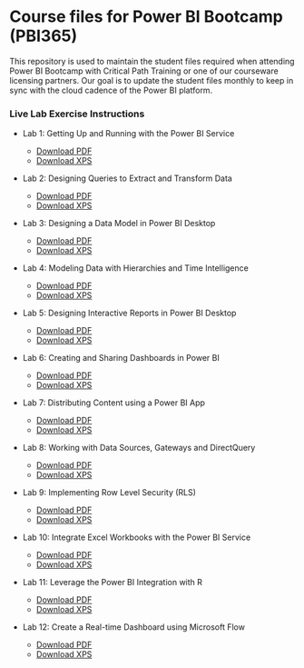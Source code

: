 # Course files for Power BI Bootcamp (PBI365)
This repository is used to maintain the student files required when attending Power BI Bootcamp with Critical Path Training or one of our courseware licensing partners. Our goal is to update the student files monthly to keep in sync with the cloud cadence of the Power BI platform.

### Live Lab Exercise Instructions

- Lab 1: Getting Up and Running with the Power BI Service
  - [Download PDF](https://github.com/CriticalPathTraining/PBI365/raw/master/Student/Modules/01_IntroToPowerBI/Lab.pdf)
  - [Download XPS](https://github.com/CriticalPathTraining/PBI365/raw/master/Student/Modules/01_IntroToPowerBI/Lab.xps)

- Lab 2: Designing Queries to Extract and Transform Data
  - [Download PDF](https://github.com/CriticalPathTraining/PBI365/raw/master/Student/Modules/02_Queries/Lab.pdf)
  - [Download XPS](https://github.com/CriticalPathTraining/PBI365/raw/master/Student/Modules/02_Queries/Lab.xps)

- Lab 3: Designing a Data Model in Power BI Desktop
  - [Download PDF](https://github.com/CriticalPathTraining/PBI365/raw/master/Student/Modules/03_DataModeling/Lab.pdf)
  - [Download XPS](https://github.com/CriticalPathTraining/PBI365/raw/master/Student/Modules/03_DataModeling/Lab.xps)

- Lab 4: Modeling Data with Hierarchies and Time Intelligence
  - [Download PDF](https://github.com/CriticalPathTraining/PBI365/raw/master/Student/Modules/04_TimeIntelligence/Lab.pdf)
  - [Download XPS](https://github.com/CriticalPathTraining/PBI365/raw/master/Student/Modules/04_TimeIntelligence/Lab.xps)

- Lab 5: Designing Interactive Reports in Power BI Desktop
  - [Download PDF](https://github.com/CriticalPathTraining/PBI365/raw/master/Student/Modules/05_Reports/Lab.pdf)
  - [Download XPS](https://github.com/CriticalPathTraining/PBI365/raw/master/Student/Modules/05_Reports/Lab.xps)

- Lab 6: Creating and Sharing Dashboards in Power BI
  - [Download PDF](https://github.com/CriticalPathTraining/PBI365/raw/master/Student/Modules/06_Dashboards/Lab.pdf)
  - [Download XPS](https://github.com/CriticalPathTraining/PBI365/raw/master/Student/Modules/06_Dashboards/Lab.xps)

- Lab 7: Distributing Content using a Power BI App
  - [Download PDF](https://github.com/CriticalPathTraining/PBI365/raw/master/Student/Modules/07_AppWorkspaces/Lab.pdf)
  - [Download XPS](https://github.com/CriticalPathTraining/PBI365/raw/master/Student/Modules/07_AppWorkspaces/Lab.xps)

- Lab 8: Working with Data Sources, Gateways and DirectQuery
  - [Download PDF](https://github.com/CriticalPathTraining/PBI365/raw/master/Student/Modules/08_Gateways/Lab.pdf)
  - [Download XPS](https://github.com/CriticalPathTraining/PBI365/raw/master/Student/Modules/08_Gateways/Lab.xps)

- Lab 9: Implementing Row Level Security (RLS)
  - [Download PDF](https://github.com/CriticalPathTraining/PBI365/raw/master/Student/Modules/09_Security/Lab.pdf)
  - [Download XPS](https://github.com/CriticalPathTraining/PBI365/raw/master/Student/Modules/09_Security/Lab.xps)

- Lab 10: Integrate Excel Workbooks with the Power BI Service
  - [Download PDF](https://github.com/CriticalPathTraining/PBI365/raw/master/Student/Modules/10_Excel/Lab.pdf)
  - [Download XPS](https://github.com/CriticalPathTraining/PBI365/raw/master/Student/Modules/10_Excel/Lab.xps)

- Lab 11: Leverage the Power BI Integration with R
  - [Download PDF](https://github.com/CriticalPathTraining/PBI365/raw/master/Student/Modules/11_IntroToR/Lab.pdf)
  - [Download XPS](https://github.com/CriticalPathTraining/PBI365/raw/master/Student/Modules/11_IntroToR/Lab.xps)

- Lab 12: Create a Real-time Dashboard using Microsoft Flow
  - [Download PDF](https://github.com/CriticalPathTraining/PBI365/raw/master/Student/Modules/12_PowerAppsAndFlow/Lab.pdf)
  - [Download XPS](https://github.com/CriticalPathTraining/PBI365/raw/master/Student/Modules/12_PowerAppsAndFlow/Lab.xps)

